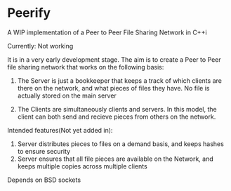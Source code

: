 # Peerify
A WIP implementation of a Peer to Peer File Sharing Network in C++i

Currently: Not working

It is in a very early development stage. The aim is to create a Peer to Peer file sharing network that works on the following basis:

1. The Server is just a bookkeeper that keeps a track of which clients are there on the network, and what pieces of files they have. No file is actually stored on the main server

2. The Clients are simultaneously clients and servers. In this model, the client can both send and recieve pieces from others on the network.


Intended features(Not yet added in):

1. Server distributes pieces to files on a demand basis, and keeps hashes to ensure security
2. Server ensures that all file pieces are available on the Network, and keeps multiple copies across multiple clients


Depends on BSD sockets
